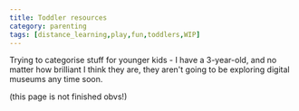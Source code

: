 ```yaml
---
title: Toddler resources
category: parenting
tags: [distance_learning,play,fun,toddlers,WIP]
---
```


Trying to categorise stuff for younger kids - I have a 3-year-old, and no matter how brilliant I think they are, they aren't going to be exploring digital museums any time soon.

(this page is not finished obvs!)

